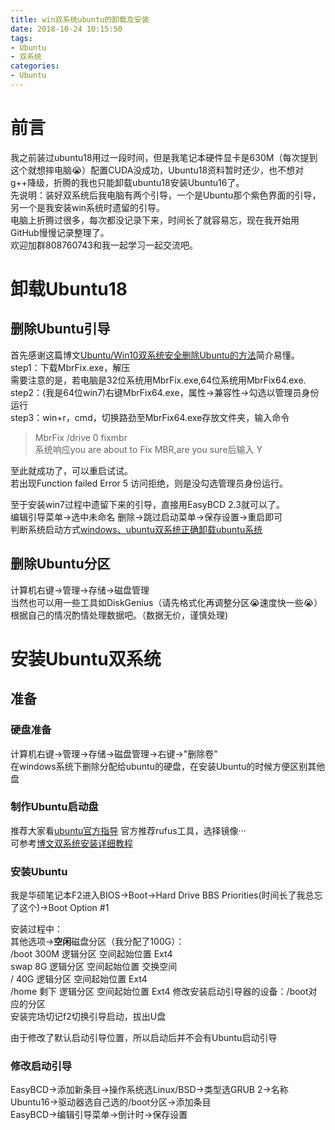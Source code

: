 ```yaml
---
title: win双系统ubuntu的卸载及安装
date: 2018-10-24 10:15:50
tags:
- Ubuntu
- 双系统
categories: 
- Ubuntu
---
```

# 前言
我之前装过ubuntu18用过一段时间，但是我笔记本硬件显卡是630M（每次提到这个就想摔电脑😭）配置CUDA没成功，Ubuntu18资料暂时还少，也不想对g++降级，折腾的我也只能卸载ubuntu18安装Ubuntu16了。  
先说明：装好双系统后我电脑有两个引导，一个是Ubuntu那个紫色界面的引导，另一个是我安装win系统时遗留的引导。  
电脑上折腾过很多，每次都没记录下来，时间长了就容易忘，现在我开始用GitHub慢慢记录整理了。  
欢迎加群808760743和我一起学习一起交流吧。  
# 卸载Ubuntu18
## 删除Ubuntu引导
首先感谢这篇博文[Ubuntu/Win10双系统安全删除Ubuntu的方法](https://blog.csdn.net/Meditator_hkx/article/details/52626077?utm_source=blogxgwz0)简介易懂。  
step1：下载MbrFix.exe，解压  
需要注意的是，若电脑是32位系统用MbrFix.exe,64位系统用MbrFix64.exe.  
step2：(我是64位win7)右键MbrFix64.exe，属性->兼容性->勾选以管理员身份运行  
step3：win+r，cmd，切换路劲至MbrFix64.exe存放文件夹，输入命令
>MbrFix /drive 0 fixmbr  
系统响应you are about to Fix MBR,are you sure后输入  Y

至此就成功了，可以重启试试。  
若出现Function failed Error 5 访问拒绝，则是没勾选管理员身份运行。 

至于安装win7过程中遗留下来的引导，直接用EasyBCD 2.3就可以了。  
编辑引导菜单->选中未命名 删除->跳过启动菜单->保存设置->重启即可  
判断系统启动方式[windows、ubuntu双系统正确卸载ubuntu系统](http://www.cnblogs.com/xia-Autumn/p/6294055.html)
## 删除Ubuntu分区
计算机右键->管理->存储->磁盘管理  
当然也可以用一些工具如DiskGenius（请先格式化再调整分区😭速度快一些😭）  
根据自己的情况酌情处理数据吧。（数据无价，谨慎处理)   
# 安装Ubuntu双系统
## 准备
### 硬盘准备
计算机右键->管理->存储->磁盘管理->右键->"删除卷"  
在windows系统下删除分配给ubuntu的硬盘，在安装Ubuntu的时候方便区别其他盘  
### 制作Ubuntu启动盘
推荐大家看[ubuntu官方指导](https://tutorials.ubuntu.com/tutorial/tutorial-create-a-usb-stick-on-windows#1)
官方推荐rufus工具，选择镜像···  
可参考[博文双系统安装详细教程](https://blog.csdn.net/flyyufenfei/article/details/79187656)
### 安装Ubuntu
我是华硕笔记本F2进入BIOS->Boot->Hard Drive BBS Priorities(时间长了我总忘了这个)->Boot Option #1  

安装过程中：  
其他选项->**空闲**磁盘分区（我分配了100G）：  
/boot   300M    逻辑分区    空间起始位置    Ext4  
swap    8G      逻辑分区    空间起始位置    交换空间  
/       40G     逻辑分区    空间起始位置    Ext4  
/home   剩下    逻辑分区    空间起始位置    Ext4
修改安装启动引导器的设备：/boot对应的分区  
安装完场切记f2切换引导启动，拔出U盘  

由于修改了默认启动引导位置，所以启动后并不会有Ubuntu启动引导  

### 修改启动引导
EasyBCD->添加新条目->操作系统选Linux/BSD->类型选GRUB 2->名称Ubuntu16->驱动器选自己选的/boot分区->添加条目  
EasyBCD->编辑引导菜单->倒计时->保存设置











